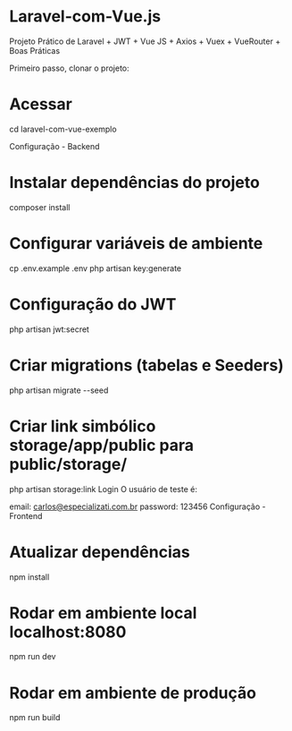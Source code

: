 # Laravel-com-Vue.js
Projeto Prático de Laravel + JWT + Vue JS + Axios + Vuex + VueRouter + Boas Práticas

Primeiro passo, clonar o projeto:

# Acessar
cd laravel-com-vue-exemplo

Configuração - Backend
# Instalar dependências do projeto
composer install

# Configurar variáveis de ambiente
cp .env.example .env
php artisan key:generate

# Configuração do JWT
php artisan jwt:secret

# Criar migrations (tabelas e Seeders)
php artisan migrate --seed

# Criar link simbólico storage/app/public para public/storage/
php artisan storage:link
Login
O usuário de teste é:

email:    carlos@especializati.com.br
password: 123456
Configuração - Frontend
# Atualizar dependências
npm install

# Rodar em ambiente local localhost:8080
npm run dev

# Rodar em ambiente de produção
npm run build
